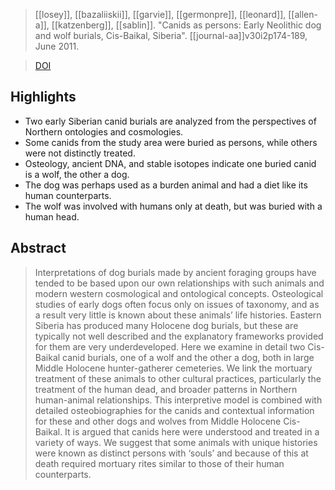 > [[losey]], [[bazaliiskii]], [[garvie]], [[germonpre]], [[leonard]], [[allen-a]], [[katzenberg]], [[sablin]]. "Canids as persons: Early Neolithic dog and wolf burials, Cis-Baikal, Siberia". [[journal-aa]]v30i2p174-189, June 2011.

> [DOI](https://doi.org/10.1016/j.jaa.2011.01.001)

## Highlights
- Two early Siberian canid burials are analyzed from the perspectives of Northern ontologies and cosmologies. 
- Some canids from the study area were buried as persons, while others were not distinctly treated. 
- Osteology, ancient DNA, and stable isotopes indicate one buried canid is a wolf, the other a dog. 
- The dog was perhaps used as a burden animal and had a diet like its human counterparts. 
- The wolf was involved with humans only at death, but was buried with a human head.

## Abstract
> Interpretations of dog burials made by ancient foraging groups have tended to be based upon our own relationships with such animals and modern western cosmological and ontological concepts. Osteological studies of early dogs often focus only on issues of taxonomy, and as a result very little is known about these animals’ life histories. Eastern Siberia has produced many Holocene dog burials, but these are typically not well described and the explanatory frameworks provided for them are very underdeveloped. Here we examine in detail two Cis-Baikal canid burials, one of a wolf and the other a dog, both in large Middle Holocene hunter-gatherer cemeteries. We link the mortuary treatment of these animals to other cultural practices, particularly the treatment of the human dead, and broader patterns in Northern human-animal relationships. This interpretive model is combined with detailed osteobiographies for the canids and contextual information for these and other dogs and wolves from Middle Holocene Cis-Baikal. It is argued that canids here were understood and treated in a variety of ways. We suggest that some animals with unique histories were known as distinct persons with ‘souls’ and because of this at death required mortuary rites similar to those of their human counterparts.